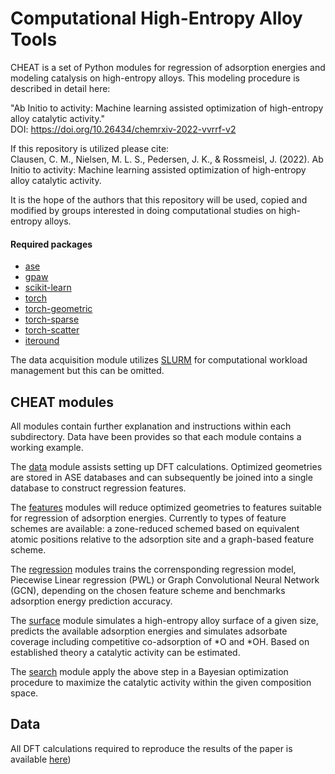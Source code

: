 # Computational High-Entropy Alloy Tools
CHEAT is a set of Python modules for regression of adsorption energies and modeling catalysis on high-entropy alloys.
This modeling procedure is described in detail here:

"Ab Initio to activity: Machine learning assisted optimization of high-entropy alloy catalytic activity." <br />
DOI: https://doi.org/10.26434/chemrxiv-2022-vvrrf-v2

If this repository is utilized please cite: <br />
Clausen, C. M., Nielsen, M. L. S., Pedersen, J. K., & Rossmeisl, J. (2022). Ab Initio to activity: Machine learning assisted optimization of high-entropy alloy catalytic activity.

It is the hope of the authors that this repository will be used, copied and modified by groups interested in doing computational studies on high-entropy alloys.

#### Required packages
* [ase](https://wiki.fysik.dtu.dk/ase/index.html) 
* [gpaw](https://wiki.fysik.dtu.dk/gpaw/)
* [scikit-learn](https://scikit-learn.org/stable/)
* [torch](https://pypi.org/project/torch/)
* [torch-geometric](https://pypi.org/project/torch-geometric/)
* [torch-sparse](https://pypi.org/project/torch-sparse/)
* [torch-scatter](https://pypi.org/project/torch-scatter/)
* [iteround](https://pypi.org/project/iteround/)

The data acquisition module utilizes [SLURM](https://slurm.schedmd.com) for computational workload management but this can be omitted.

## CHEAT modules
All modules contain further explanation and instructions within each subdirectory. Data have been provides so that each module contains a working example.

The [data](data) module assists setting up DFT calculations. Optimized geometries are stored in ASE databases and can subsequently be joined into a single database to construct regression features.

The [features](features) modules will reduce optimized geometries to features suitable for regression of adsorption energies. Currently to types of feature schemes are available: a zone-reduced schemed based on equivalent atomic positions relative to the adsorption site and a graph-based feature scheme.

The [regression](regression) modules trains the corrensponding regression model, Piecewise Linear regression (PWL) or Graph Convolutional Neural Network (GCN), depending on the chosen feature scheme and benchmarks adsorption energy prediction accuracy.

The [surface](surface) module simulates a high-entropy alloy surface of a given size, predicts the available adsorption energies and simulates adsorbate coverage including competitive co-adsorption of \*O and \*OH. Based on established theory a catalytic activity can be estimated.

The [search](search) module apply the above step in a Bayesian optimization procedure to maximize the catalytic activity within the given composition space.

## Data
All DFT calculations required to reproduce the results of the paper is available [here](https://nano.ku.dk/english/research/theoretical-electrocatalysis/katladb/ab-initio-to-activity/))
